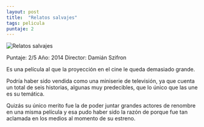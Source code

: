 ```yaml
---
layout: post
title:  "Relatos salvajes"
tags: pelicula
puntaje: 2
---
```




![Relatos salvajes](http://1.bp.blogspot.com/-ir2K4l6zPEg/VA0pC2dlkVI/AAAAAAAAAHo/Y7zslvwIWZw/s1600/Relatos-salvajes-poster.jpg)

Puntaje: 2/5 
Año: 2014
Director: Damián Szifron 

Es una película al que la proyección en el cine le queda demasiado grande. 

Podría haber sido vendida como una miniserie de televisión, ya que cuenta un total de seis historias, algunas muy predecibles, que lo único que las une es su temática.

Quizás su único merito fue la de poder juntar grandes actores de renombre en una misma película y esa pudo haber sido la razón de porque fue tan aclamada en los medios al momento de su estreno.



